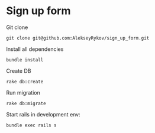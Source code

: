 # Sign up form

Git clone
```
git clone git@github.com:AlekseyRykov/sign_up_form.git
```
Install all dependencies
```
bundle install
```
Create DB
```
rake db:create
```
Run migration
```
rake db:migrate
```
Start rails in development env:
```
bundle exec rails s
